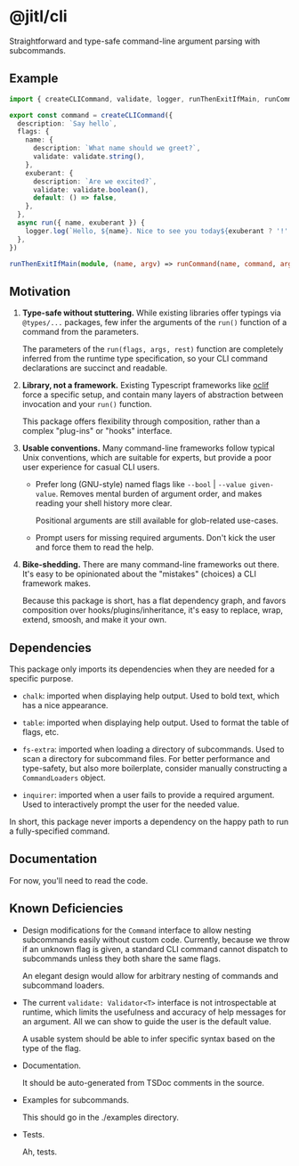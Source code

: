 # @jitl/cli

Straightforward and type-safe command-line argument parsing with subcommands.

## Example

```typescript
import { createCLICommand, validate, logger, runThenExitIfMain, runCommand } from '@jitl/cli'

export const command = createCLICommand({
  description: `Say hello`,
  flags: {
    name: {
      description: `What name should we greet?`,
      validate: validate.string(),
    },
    exuberant: {
      description: `Are we excited?`,
      validate: validate.boolean(),
      default: () => false,
    },
  },
  async run({ name, exuberant }) {
    logger.log(`Hello, ${name}. Nice to see you today${exuberant ? '!' : '.'}`)
  },
})

runThenExitIfMain(module, (name, argv) => runCommand(name, command, argv))
```

## Motivation

[oclif]: https://github.com/oclif/oclif

1. **Type-safe without stuttering.**
   While existing libraries offer typings via `@types/...` packages, few infer
   the arguments of the `run()` function of a command from the parameters.

   The parameters of the `run(flags, args, rest)` function are completely inferred
   from the runtime type specification, so your CLI command declarations are
   succinct and readable.

1. **Library, not a framework.**
   Existing Typescript frameworks like [oclif][] force a specific setup, and
   contain many layers of abstraction between invocation and your `run()`
   function.
   
   This package offers flexibility through composition, rather than a
   complex "plug-ins" or "hooks" interface.

1. **Usable conventions.**
   Many command-line frameworks follow typical Unix conventions, which are
   suitable for experts, but provide a poor user experience for casual CLI
   users. 

   - Prefer long (GNU-style) named flags like `--bool` | `--value given-value`.
     Removes mental burden of argument order, and makes reading your shell history
     more clear.

     Positional arguments are still available for glob-related use-cases.

   - Prompt users for missing required arguments.
     Don't kick the user and force them to read the help.

1. **Bike-shedding.**
   There are many command-line frameworks out there. It's easy to be
   opinionated about the "mistakes" (choices) a CLI framework makes.

   Because this package is short, has a flat dependency graph, and favors
   composition over hooks/plugins/inheritance, it's easy to replace, wrap,
   extend, smoosh, and make it your own.

## Dependencies

This package only imports its dependencies when they are needed for a specific purpose.

- `chalk`: imported when displaying help output. Used to bold text, which has a nice
  appearance.
  
- `table`: imported when displaying help output. Used to format the table of
  flags, etc.

- `fs-extra`: imported when loading a directory of subcommands. Used to scan a
  directory for subcommand files. For better performance and type-safety, but
  also more boilerplate, consider manually constructing a `CommandLoaders`
  object.

- `inquirer`: imported when a user fails to provide a required argument. Used
  to interactively prompt the user for the needed value.

In short, this package never imports a dependency on the happy path to run a
fully-specified command.

## Documentation

For now, you'll need to read the code.

## Known Deficiencies 

- Design modifications for the `Command` interface to allow nesting subcommands
  easily without custom code. Currently, because we throw if an unknown flag is
  given, a standard CLI command cannot dispatch to subcommands unless they both
  share the same flags.

  An elegant design would allow for arbitrary nesting of commands and subcommand
  loaders.

- The current `validate: Validator<T>` interface is not introspectable at runtime,
  which limits the usefulness and accuracy of help messages for an argument.
  All we can show to guide the user is the default value.

  A usable system should be able to infer specific syntax based on the type of
  the flag.

- Documentation.

  It should be auto-generated from TSDoc comments in the source.

- Examples for subcommands.
  
  This should go in the ./examples directory.

- Tests.

  Ah, tests.
